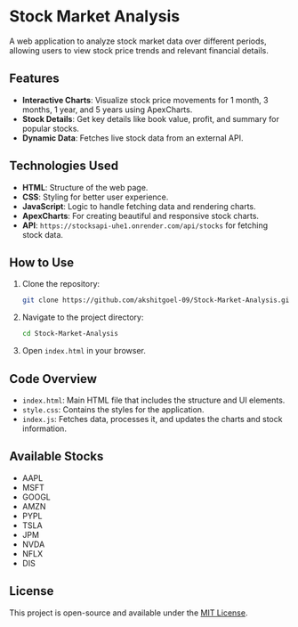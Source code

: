 # Stock Market Analysis

A web application to analyze stock market data over different periods, allowing users to view stock price trends and relevant financial details.

## Features

- **Interactive Charts**: Visualize stock price movements for 1 month, 3 months, 1 year, and 5 years using ApexCharts.
- **Stock Details**: Get key details like book value, profit, and summary for popular stocks.
- **Dynamic Data**: Fetches live stock data from an external API.

## Technologies Used

- **HTML**: Structure of the web page.
- **CSS**: Styling for better user experience.
- **JavaScript**: Logic to handle fetching data and rendering charts.
- **ApexCharts**: For creating beautiful and responsive stock charts.
- **API**: `https://stocksapi-uhe1.onrender.com/api/stocks` for fetching stock data.

## How to Use

1. Clone the repository:
   ```bash
   git clone https://github.com/akshitgoel-09/Stock-Market-Analysis.git
   ```
2. Navigate to the project directory:
   ```bash
   cd Stock-Market-Analysis
   ```
3. Open `index.html` in your browser.

## Code Overview

- `index.html`: Main HTML file that includes the structure and UI elements.
- `style.css`: Contains the styles for the application.
- `index.js`: Fetches data, processes it, and updates the charts and stock information.

## Available Stocks

- AAPL
- MSFT
- GOOGL
- AMZN
- PYPL
- TSLA
- JPM
- NVDA
- NFLX
- DIS

## License

This project is open-source and available under the [MIT License](LICENSE).
